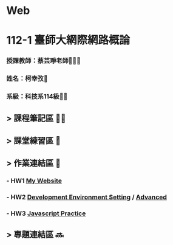 # Web
# 112-1 臺師大網際網路概論

### 授課教師：蔡芸琤老師👩🏻‍💻

### 姓名：柯幸孜🌼

### 系級：科技系114級:lion:🏫




## > 課程筆記區 ✍🏻
## > 課堂練習區 :book:

## > 作業連結區 :pencil:
### - HW1 [My Website](https://hsing-tzu.github.io/Hsing-Tzu/)
### - HW2 [Development Environment Setting](https://www.youtube.com/watch?v=9dRXiToZuH4) / [Advanced](https://youtu.be/1AhiBY4fIxs)
### - HW3 [Javascript Practice](https://www.youtube.com/watch?v=pdhXBBHUXYs)
## > 專題連結區 🔜
